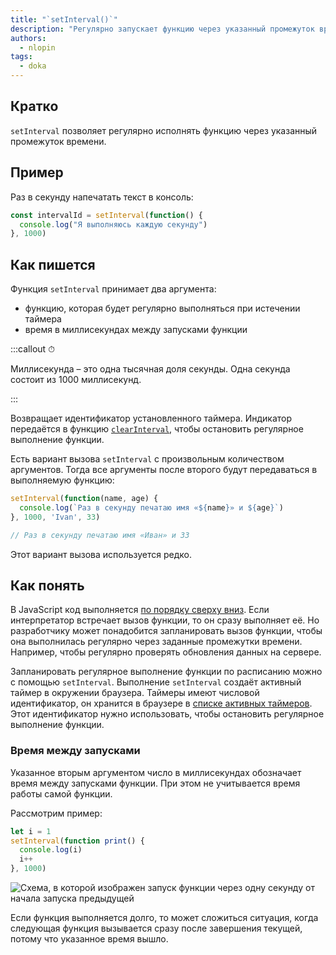 ```yaml
---
title: "`setInterval()`"
description: "Регулярно запускает функцию через указанный промежуток времени"
authors:
  - nlopin
tags:
  - doka
---
```


## Кратко

`setInterval` позволяет регулярно исполнять функцию через указанный промежуток времени.

## Пример

Раз в секунду напечатать текст в консоль:

```js
const intervalId = setInterval(function() {
  console.log("Я выполняюсь каждую секунду")
}, 1000)
```

## Как пишется

Функция `setInterval` принимает два аргумента:
- функцию, которая будет регулярно выполняться при истечении таймера
- время в миллисекундах между запусками функции

:::callout ⏱

Миллисекунда – это одна тысячная доля секунды. Одна секунда состоит из 1000 миллисекунд.

:::

Возвращает идентификатор установленного таймера. Индикатор передаётся в функцию [`clearInterval`](/js/clearinterval), чтобы остановить регулярное выполнение функции.

Есть вариант вызова `setInterval` с произвольным количеством аргументов. Тогда все аргументы после второго будут передаваться в выполняемую функцию:

```js
setInterval(function(name, age) {
  console.log(`Раз в секунду печатаю имя «${name}» и ${age}`)
}, 1000, 'Ivan', 33)

// Раз в секунду печатаю имя «Иван» и 33
```

Этот вариант вызова используется редко.

## Как понять

В JavaScript код выполняется [по порядку сверху вниз](/js/execution-order). Если интерпретатор встречает вызов функции, то он сразу выполняет её. Но разработчику может понадобится запланировать вызов функции, чтобы она выполнилась регулярно через заданные промежутки времени. Например, чтобы регулярно проверять обновления данных на сервере.

Запланировать регулярное выполнение функции по расписанию можно с помощью `setInterval`. Выполнение `setInterval` создаёт активный таймер в окружении браузера. Таймеры имеют числовой идентификатор, он хранится в браузере в [списке активных таймеров](https://html.spec.whatwg.org/multipage/timers-and-user-prompts.html#list-of-active-timers). Этот идентификатор нужно использовать, чтобы остановить регулярное выполнение функции.

### Время между запусками

Указанное вторым аргументом число в миллисекундах обозначает время между запусками функции. При этом не учитывается время работы самой функции.

Рассмотрим пример:

```js
let i = 1
setInterval(function print() {
  console.log(i)
  i++
}, 1000)
```

![Схема, в которой изображен запуск функции через одну секунду от начала запуска предыдущей](images/interval-timing.png)

Если функция выполняется долго, то может сложиться ситуация, когда следующая функция вызывается сразу после завершения текущей, потому что указанное время вышло.
